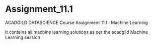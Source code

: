 # Assignment_11.1
ACADGILD DATASCIENCE Course Assignment 11.1 : Machine Learning

It contains all machine learning solutions as per the acadgild Machine Learning session
